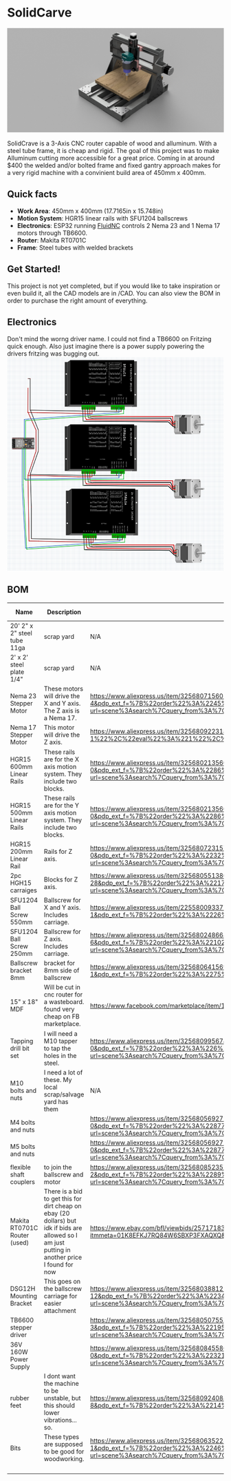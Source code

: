 # SolidCarve

![](https://github.com/eshaanmodi541/SolidCarve/blob/996ff6820cfa5047ebaaeb4d239864aec47d669c/CAD/CNC%20V1%20v3.png)

SolidCrave is a 3-Axis CNC router capable of wood and alluminum. With a steel tube frame, it is cheap and rigid. The goal of this project was to make Alluminum cutting more accessible for a great price. Coming in at around $400 the welded and/or bolted frame and fixed gantry approach makes for a very rigid machine with a convinient build area of 450mm x 400mm.

## Quick facts

* **Work Area**: 450mm x 400mm (17.7165in x 15.748in)
* **Motion System**: HGR15 linear rails with SFU1204 ballscrews
* **Electronics**: ESP32 running [FluidNC](https://github.com/bdring/FluidNC) controls 2 Nema 23 and 1 Nema 17 motors through TB6600.
* **Router**: Makita RT0701C
* **Frame**: Steel tubes with welded brackets

## Get Started!

This project is not yet completed, but if you would like to take inspiration or even build it, all the CAD models are in /CAD. You can also view the BOM in order to purchase the right amount of everything. 

## Electronics

Don't mind the worng driver name. I could not find a TB6600 on Fritzing quick enough. Also just imagine there is a power supply powering the drivers fritzing was bugging out.
![](https://github.com/eshaanmodi541/SolidCarve/blob/e06099185f56995d339af6f93a862d15030a6b68/IMAGES/CNC%20Breadboard.png)

## BOM

|Name                        |Description                                                                                                                                     |Link                                                                                                                                                                                                                                                                                                                                                                                                                                                                                                                                                                                                                                                                                                                                                     |Unit Price|Amount|Total |
|----------------------------|------------------------------------------------------------------------------------------------------------------------------------------------|---------------------------------------------------------------------------------------------------------------------------------------------------------------------------------------------------------------------------------------------------------------------------------------------------------------------------------------------------------------------------------------------------------------------------------------------------------------------------------------------------------------------------------------------------------------------------------------------------------------------------------------------------------------------------------------------------------------------------------------------------------|----------|------|------|
|20' 2" x 2" steel tube 11ga |scrap yard                                                                                                                                      |N/A                                                                                                                                                                                                                                                                                                                                                                                                                                                                                                                                                                                                                                                                                                                                                      |30        |1     |30    |
|2' x 2' steel plate 1/4"    |scrap yard                                                                                                                                      |N/A                                                                                                                                                                                                                                                                                                                                                                                                                                                                                                                                                                                                                                                                                                                                                      |15        |1     |15    |
|Nema 23 Stepper Motor       |These motors will drive the X and Y axis. The Z axis is a Nema 17.                                                                              |https://www.aliexpress.us/item/3256807156054385.html?spm=a2g0o.productlist.main.5.230f49JK49JKb5&algo_pvid=e405b600-67c0-404b-92b8-c12b775f8413&algo_exp_id=e405b600-67c0-404b-92b8-c12b775f8413-4&pdp_ext_f=%7B%22order%22%3A%2245%22%2C%22eval%22%3A%221%22%2C%22fromPage%22%3A%22search%22%7D&pdp_npi=6%40dis%21USD%2131.13%2123.33%21%21%2131.13%2123.33%21%402101fd6c17614235621012046e2751%2112000040341024266%21sea%21US%212885384607%21X%211%210%21n_tag%3A-29919%3Bd%3A7a2cc801%3Bm03_new_user%3A-29895%3BpisId%3A5000000190826415&curPageLogUid=1ZugifL4wLtP&utparam-url=scene%3Asearch%7Cquery_from%3A%7Cx_object_id%3A1005007342369137%7C_p_origin_prod%3A                                                                                   |23.33     |1     |23.33 |
|Nema 17 Stepper Motor       |This motor will drive the Z axis.                                                                                                               |https://www.aliexpress.us/item/3256809223184730.html?spm=a2g0o.productlist.main.16.73afKJUqKJUqEr&algo_pvid=9df6aeff-7932-46aa-b3da-1262762ab8a4&algo_exp_id=9df6aeff-7932-46aa-b3da-1262762ab8a4-15&pdp_ext_f=%7B%22order%22%3A%22-1%22%2C%22eval%22%3A%221%22%2C%22fromPage%22%3A%22search%22%7D&pdp_npi=6%40dis%21USD%2113.90%2113.20%21%21%2113.90%2113.20%21%402101d25f17614240842937816e5fed%2112000049010762722%21sea%21US%212885384607%21X%211%210%21n_tag%3A-29919%3Bd%3A7a2cc801%3Bm03_new_user%3A-29895&curPageLogUid=ZoDJaLagXyey&utparam-url=scene%3Asearch%7Cquery_from%3A%7Cx_object_id%3A1005009409499482%7C_p_origin_prod%3A                                                                                                            |13.2      |1     |13.2  |
|HGR15 600mm Linear Rails    |These rails are for the X axis motion system. They include two blocks.                                                                          |https://www.aliexpress.us/item/3256802135605944.html?spm=a2g0o.productlist.main.1.32642883iEcr8P&algo_pvid=551ac20b-b4fd-4346-8559-6b379feccfa0&algo_exp_id=551ac20b-b4fd-4346-8559-6b379feccfa0-0&pdp_ext_f=%7B%22order%22%3A%2286%22%2C%22eval%22%3A%221%22%2C%22fromPage%22%3A%22search%22%7D&pdp_npi=6%40dis%21USD%2169.99%2148.99%21%21%2169.99%2148.99%21%402101f4dc17614241852111655efd9f%2112000020076253720%21sea%21US%212885384607%21X%211%210%21n_tag%3A-29919%3Bd%3A7a2cc801%3Bm03_new_user%3A-29895&curPageLogUid=UzAIjEZK8Vem&utparam-url=scene%3Asearch%7Cquery_from%3A%7Cx_object_id%3A1005002321920696%7C_p_origin_prod%3A                                                                                                              |45.99     |1     |45.99 |
|HGR15 500mm Linear Rails    |These rails are for the Y axis motion system. They include two blocks.                                                                          |https://www.aliexpress.us/item/3256802135605944.html?spm=a2g0o.productlist.main.1.32642883iEcr8P&algo_pvid=551ac20b-b4fd-4346-8559-6b379feccfa0&algo_exp_id=551ac20b-b4fd-4346-8559-6b379feccfa0-0&pdp_ext_f=%7B%22order%22%3A%2286%22%2C%22eval%22%3A%221%22%2C%22fromPage%22%3A%22search%22%7D&pdp_npi=6%40dis%21USD%2169.99%2148.99%21%21%2169.99%2148.99%21%402101f4dc17614241852111655efd9f%2112000020076253720%21sea%21US%212885384607%21X%211%210%21n_tag%3A-29919%3Bd%3A7a2cc801%3Bm03_new_user%3A-29895&curPageLogUid=UzAIjEZK8Vem&utparam-url=scene%3Asearch%7Cquery_from%3A%7Cx_object_id%3A1005002321920696%7C_p_origin_prod%3A                                                                                                              |40        |1     |40    |
|HGR15 200mm Linear Rail     |Rails for Z axis.                                                                                                                               |https://www.aliexpress.us/item/3256807231570551.html?spm=a2g0o.productlist.main.1.3af1Ss8VSs8VZE&algo_pvid=c16633f9-0df3-4ee1-9045-fc043b156705&algo_exp_id=c16633f9-0df3-4ee1-9045-fc043b156705-0&pdp_ext_f=%7B%22order%22%3A%2232%22%2C%22eval%22%3A%221%22%2C%22fromPage%22%3A%22search%22%7D&pdp_npi=6%40dis%21USD%2113.29%215.49%21%21%2194.18%2138.90%21%402101c69b17614244798601278edbc1%2112000043245086672%21sea%21US%212885384607%21X%211%210%21n_tag%3A-29919%3Bd%3A7a2cc801%3Bm03_new_user%3A-29895%3BpisId%3A5000000190826415&curPageLogUid=YzeT7mCZ7kKl&utparam-url=scene%3Asearch%7Cquery_from%3A%7Cx_object_id%3A1005007417885303%7C_p_origin_prod%3A                                                                                    |5.49      |2     |10.98 |
|2pc HGH15 carraiges         |Blocks for Z axis.                                                                                                                              |https://www.aliexpress.us/item/3256805513804940.html?spm=a2g0o.productlist.main.31.5505jYw9jYw9de&algo_pvid=321bfa67-2f38-4018-91e9-e09a3223522b&algo_exp_id=321bfa67-2f38-4018-91e9-e09a3223522b-28&pdp_ext_f=%7B%22order%22%3A%2217%22%2C%22eval%22%3A%221%22%2C%22fromPage%22%3A%22search%22%7D&pdp_npi=6%40dis%21USD%219.89%215.93%21%21%2170.07%2142.04%21%402101ee6617614242870251394ea7c4%2112000034051157071%21sea%21US%212885384607%21X%211%210%21n_tag%3A-29919%3Bd%3A7a2cc801%3Bm03_new_user%3A-29895&curPageLogUid=KtT9E9kYgdcX&utparam-url=scene%3Asearch%7Cquery_from%3A%7Cx_object_id%3A1005005700119692%7C_p_origin_prod%3A                                                                                                              |5.93      |2     |11.86 |
|SFU1204 Ball Screw 550mm    |Ballscrew for X and Y axis. Includes carriage.                                                                                                  |https://www.aliexpress.us/item/2255800933770085.html?spm=a2g0o.productlist.main.2.2f55PKXbPKXbpc&algo_pvid=072fceac-d678-42d2-ad1a-494a9637eb7e&algo_exp_id=072fceac-d678-42d2-ad1a-494a9637eb7e-1&pdp_ext_f=%7B%22order%22%3A%2226%22%2C%22eval%22%3A%221%22%2C%22fromPage%22%3A%22search%22%7D&pdp_npi=6%40dis%21USD%2121.32%2115.99%21%21%2121.32%2115.99%21%40210328df17614245772582081e8d8d%2112000029163499694%21sea%21US%212885384607%21X%211%210%21n_tag%3A-29919%3Bd%3A7a2cc801%3Bm03_new_user%3A-29895&curPageLogUid=8jCOxQiP5AiG&utparam-url=scene%3Asearch%7Cquery_from%3A%7Cx_object_id%3A4001120084837%7C_p_origin_prod%3A                                                                                                                 |23.99     |2     |47.98 |
|SFU1204 Ball Screw 250mm    |Ballscrew for Z axis. Includes carriage.                                                                                                        |https://www.aliexpress.us/item/3256802486685399.html?spm=a2g0o.productlist.main.7.16cbfoaafoaaGZ&algo_pvid=c26ceaa0-5aee-4160-8e56-a98ccb4fc3b7&algo_exp_id=c26ceaa0-5aee-4160-8e56-a98ccb4fc3b7-6&pdp_ext_f=%7B%22order%22%3A%22102%22%2C%22eval%22%3A%221%22%2C%22fromPage%22%3A%22search%22%7D&pdp_npi=6%40dis%21USD%2112.71%218.26%21%21%2112.71%218.26%21%402101d83f17614246579328250ee642%2112000036673891875%21sea%21US%212885384607%21X%211%210%21n_tag%3A-29919%3Bd%3A7a2cc801%3Bm03_new_user%3A-29895&curPageLogUid=OST16f6T6tOh&utparam-url=scene%3Asearch%7Cquery_from%3A%7Cx_object_id%3A1005002673000151%7C_p_origin_prod%3A                                                                                                               |26.23     |1     |26.23 |
|Ballscrew bracket 8mm       |bracket for 8mm side of ballscrew                                                                                                               |https://www.aliexpress.us/item/3256806415698565.html?spm=a2g0o.productlist.main.2.7b53zUpezUpeXx&algo_pvid=06086790-254f-45b3-95ed-4b75f780570a&algo_exp_id=06086790-254f-45b3-95ed-4b75f780570a-1&pdp_ext_f=%7B%22order%22%3A%2275%22%2C%22eval%22%3A%221%22%2C%22fromPage%22%3A%22search%22%7D&pdp_npi=6%40dis%21USD%211.65%211.65%21%21%211.65%211.65%21%402101fd6c17614357423772453e26f4%2112000037788138131%21sea%21US%212885384607%21X%211%210%21n_tag%3A-29919%3Bd%3A7a2cc801%3Bm03_new_user%3A-29895&curPageLogUid=SNuCUD4H25bp&utparam-url=scene%3Asearch%7Cquery_from%3A%7Cx_object_id%3A1005006602013317%7C_p_origin_prod%3A                                                                                                                  |1.65      |3     |4.95  |
|15" x 18" MDF               |Will be cut in cnc router for a wasteboard. found very cheap on FB marketplace.                                                                 |https://www.facebook.com/marketplace/item/1571688714004802/?ref=search&referral_code=null&referral_story_type=post&tracking=browse_serp%3Aeb692f34-21ce-46a9-ada0-ddae626dfe8c                                                                                                                                                                                                                                                                                                                                                                                                                                                                                                                                                                           |1.5       |4.5   |6.75  |
|Tapping drill bit set       |I will need a M10 tapper to tap the holes in the steel.                                                                                         |https://www.aliexpress.us/item/3256809956746749.html?spm=a2g0o.productlist.main.1.4a90s8rIs8rIe6&algo_pvid=4dc19a08-78d6-47df-b4b7-0628c9353d3b&algo_exp_id=4dc19a08-78d6-47df-b4b7-0628c9353d3b-0&pdp_ext_f=%7B%22order%22%3A%226%22%2C%22eval%22%3A%221%22%2C%22fromPage%22%3A%22search%22%7D&pdp_npi=6%40dis%21USD%218.10%211.99%21%21%218.10%211.99%21%40210319b017614346518524918ea2b4%2112000051300260017%21sea%21US%212885384607%21X%211%210%21n_tag%3A-29919%3Bd%3A7a2cc801%3Bm03_new_user%3A-29895%3BpisId%3A5000000190826415&curPageLogUid=01nvyxRh9QR5&utparam-url=scene%3Asearch%7Cquery_from%3A%7Cx_object_id%3A1005010143061501%7C_p_origin_prod%3A                                                                                        |1.99      |1     |1.99  |
|M10 bolts and nuts          |I need a lot of these. My local scrap/salvage yard has them                                                                                     |N/A                                                                                                                                                                                                                                                                                                                                                                                                                                                                                                                                                                                                                                                                                                                                                      |5         |1     |5     |
|M4 bolts and nuts           |                                                                                                                                                |https://www.aliexpress.us/item/3256805692722422.html?spm=a2g0o.productlist.main.1.7e44SJXhSJXhom&algo_pvid=31f6e690-a240-4178-a614-45ce41931518&algo_exp_id=31f6e690-a240-4178-a614-45ce41931518-0&pdp_ext_f=%7B%22order%22%3A%228777%22%2C%22eval%22%3A%221%22%2C%22fromPage%22%3A%22search%22%7D&pdp_npi=6%40dis%21USD%212.17%211.92%21%21%212.17%211.92%21%402101e4c717615125693875141e2306%2112000034679037311%21sea%21US%212885384607%21X%211%210%21n_tag%3A-29919%3Bd%3A7a2cc801%3Bm03_new_user%3A-29895%3BpisId%3A5000000191253836&curPageLogUid=aVIkGEEZwtQU&utparam-url=scene%3Asearch%7Cquery_from%3A%7Cx_object_id%3A1005005879037174%7C_p_origin_prod%3A                                                                                     |1.99      |1     |1.99  |
|M5 bolts and nuts           |                                                                                                                                                |https://www.aliexpress.us/item/3256805692722422.html?spm=a2g0o.productlist.main.1.7e44SJXhSJXhom&algo_pvid=31f6e690-a240-4178-a614-45ce41931518&algo_exp_id=31f6e690-a240-4178-a614-45ce41931518-0&pdp_ext_f=%7B%22order%22%3A%228777%22%2C%22eval%22%3A%221%22%2C%22fromPage%22%3A%22search%22%7D&pdp_npi=6%40dis%21USD%212.17%211.92%21%21%212.17%211.92%21%402101e4c717615125693875141e2306%2112000034679037311%21sea%21US%212885384607%21X%211%210%21n_tag%3A-29919%3Bd%3A7a2cc801%3Bm03_new_user%3A-29895%3BpisId%3A5000000191253836&curPageLogUid=aVIkGEEZwtQU&utparam-url=scene%3Asearch%7Cquery_from%3A%7Cx_object_id%3A1005005879037174%7C_p_origin_prod%3A                                                                                     |1.74      |1     |1.74  |
|flexible shaft couplers     |to join the ballscrew and motor                                                                                                                 |https://www.aliexpress.us/item/3256808523574783.html?spm=a2g0o.productlist.main.3.34364AQH4AQHHR&algo_pvid=9a95b6a9-26af-4f88-8791-d68ad274ef1a&algo_exp_id=9a95b6a9-26af-4f88-8791-d68ad274ef1a-2&pdp_ext_f=%7B%22order%22%3A%2289%22%2C%22eval%22%3A%221%22%2C%22fromPage%22%3A%22search%22%7D&pdp_npi=6%40dis%21USD%2114.79%211.99%21%21%21104.82%2114.08%21%40210318a717614232486246837eef23%2112000046342938568%21sea%21US%212885384607%21X%211%210%21n_tag%3A-29919%3Bd%3A7a2cc801%3Bm03_new_user%3A-29895%3BpisId%3A5000000190826415&curPageLogUid=PxdiShzWzJE4&utparam-url=scene%3Asearch%7Cquery_from%3A%7Cx_object_id%3A1005008709889535%7C_p_origin_prod%3A                                                                                   |1.99      |1     |1.99  |
|Makita RT0701C Router (used)|There is a bid to get this for dirt cheap on ebay (20 dollars) but idk if bids are allowed so I am just putting in another price I found for now|https://www.ebay.com/bfl/viewbids/257171832182?item=257171832182&rt=nc&_trksid=p2349526.m145235.l2565,  https://www.ebay.com/itm/205675673835?itmmeta=01K8EFKJ7RQ84W6SBXP3FXAQXQ&hash=item2fe339b8eb:g:YDcAAeSw1w5ooQOu&itmprp=enc%3AAQAKAAAA4NHOg0D50eDiCdi%2FfP0r02vxDUjuFqSdUBpM19ojOi55CdLjhUGLBQO4a7N%2BtjMPwKFgiNGolN9KtKulDLkE6Y%2F%2BYoC8%2FMQvfJhbJU1FL%2FpZvFG7ysADOvYnH3%2FyLB9FW0HxqzFqMD8B%2FneX90RpFM87MsVdbGHv5Tz8wrSJa3hSYdveVDFYL%2FkJ3xWYu%2Fkt3KaeFx3AGshFfz3zhN1i8dlh0jnhVAIUXpyMj5V2qOWIYPNpvC4OHqDZChhF7988Jr3K0EflFGdw6kF26V3B7DwepYJsYdmG7gEtDxNGfO5N%7Ctkp%3ABFBMiqTOz8Nm                                                                                                                                                       |66.95     |1     |66.95 |
|DSG12H Mounting Bracket     |This goes on the ballscrew carriage for easier attachment                                                                                       |https://www.aliexpress.us/item/3256803881213391.html?spm=a2g0o.productlist.main.13.3811ssRpssRp34&algo_pvid=82a6addf-6c14-4924-a02e-c1dafc502978&algo_exp_id=82a6addf-6c14-4924-a02e-c1dafc502978-12&pdp_ext_f=%7B%22order%22%3A%2234%22%2C%22eval%22%3A%221%22%2C%22fromPage%22%3A%22search%22%7D&pdp_npi=6%40dis%21USD%216.49%210.99%21%21%216.49%210.99%21%4021030a6217614228524134911ebb37%2112000038255780244%21sea%21US%210%21ABX%211%210%21n_tag%3A-29910%3Bd%3A7a2cc801%3Bm03_new_user%3A-29895%3BpisId%3A5000000187461913&curPageLogUid=Qyuw3uaGjOx4&utparam-url=scene%3Asearch%7Cquery_from%3A%7Cx_object_id%3A1005004067528143%7C_p_origin_prod%3A                                                                                            |1.99      |1     |1.99  |
|TB6600 stepper driver       |                                                                                                                                                |https://www.aliexpress.us/item/3256805075535622.html?spm=a2g0o.productlist.main.4.bbc3TOgeTOgemw&aem_p4p_detail=202510260552193489894240222500003148588&algo_pvid=53faf676-7954-433a-9bd2-d2aef99c20c4&algo_exp_id=53faf676-7954-433a-9bd2-d2aef99c20c4-3&pdp_ext_f=%7B%22order%22%3A%22195%22%2C%22eval%22%3A%221%22%2C%22fromPage%22%3A%22search%22%7D&pdp_npi=6%40dis%21USD%217.65%214.21%21%21%2154.19%2129.80%21%402103128917614831391155086e6740%2112000032400237520%21sea%21US%212885384607%21X%211%210%21n_tag%3A-29919%3Bd%3A7a2cc801%3Bm03_new_user%3A-29895&curPageLogUid=XZGO8BDRe8Ft&utparam-url=scene%3Asearch%7Cquery_from%3A%7Cx_object_id%3A1005005261850374%7C_p_origin_prod%3A&search_p4p_id=202510260552193489894240222500003148588_1|4.21      |3     |12.63 |
|36V 160W Power Supply       |                                                                                                                                                |https://www.aliexpress.us/item/3256808455868424.html?spm=a2g0o.productlist.main.1.5d0fvqZ0vqZ0H7&algo_pvid=b74bfc16-ee21-47be-8381-61fae8999752&algo_exp_id=b74bfc16-ee21-47be-8381-61fae8999752-0&pdp_ext_f=%7B%22order%22%3A%22321%22%2C%22eval%22%3A%221%22%2C%22fromPage%22%3A%22search%22%7D&pdp_npi=6%40dis%21USD%2150.09%2116.75%21%21%21354.98%21118.66%21%402103180a17614835813072830e47a6%2112000046065773817%21sea%21US%212885384607%21X%211%210%21n_tag%3A-29919%3Bd%3A7a2cc801%3Bm03_new_user%3A-29895%3BpisId%3A5000000190826415&curPageLogUid=Cr5Sauv3igVC&utparam-url=scene%3Asearch%7Cquery_from%3A%7Cx_object_id%3A1005008642183176%7C_p_origin_prod%3A                                                                                |21.81     |1     |21.81 |
|rubber feet                 |I dont want the machine to be unstable, but this should lower vibrations... so.                                                                 |https://www.aliexpress.us/item/3256809240881639.html?spm=a2g0o.productlist.main.9.25e4GwYdGwYdMo&algo_pvid=78316061-2274-4f90-bc25-6f1ae998114f&algo_exp_id=78316061-2274-4f90-bc25-6f1ae998114f-8&pdp_ext_f=%7B%22order%22%3A%2214%22%2C%22eval%22%3A%221%22%2C%22fromPage%22%3A%22search%22%7D&pdp_npi=6%40dis%21USD%215.12%213.58%21%21%2136.19%2125.33%21%40210325a917615997779144272e6441%2112000049062009998%21sea%21US%212885384607%21X%211%210%21n_tag%3A-29919%3Bd%3A7a2cc801%3Bm03_new_user%3A-29895&curPageLogUid=zVoskvdx5RRE&utparam-url=scene%3Asearch%7Cquery_from%3A%7Cx_object_id%3A1005009427196391%7C_p_origin_prod%3A                                                                                                                |3.58      |1     |3.58  |
|Bits                        |These types are supposed to be good for woodworking.                                                                                            |https://www.aliexpress.us/item/3256806352232912.html?spm=a2g0o.productlist.main.2.6cd9XWRmXWRmAb&algo_pvid=800d4c14-3e8a-4f62-a8ed-0eda290c5e73&algo_exp_id=800d4c14-3e8a-4f62-a8ed-0eda290c5e73-1&pdp_ext_f=%7B%22order%22%3A%2246%22%2C%22eval%22%3A%221%22%2C%22fromPage%22%3A%22search%22%7D&pdp_npi=6%40dis%21USD%2123.19%213.79%21%21%21163.91%2126.84%21%402101e07217616785777566259e355f%2112000037578978515%21sea%21US%212885384607%21X%211%210%21n_tag%3A-29919%3Bd%3A7a2cc801%3Bm03_new_user%3A-29895%3BpisId%3A5000000190826415&curPageLogUid=LYyQ2FmpAjRj&utparam-url=scene%3Asearch%7Cquery_from%3A%7Cx_object_id%3A1005006538547664%7C_p_origin_prod%3A                                                                                   |3.79      |1     |3.79  |
|                            |                                                                                                                                                |                                                                                                                                                                                                                                                                                                                                                                                                                                                                                                                                                                                                                                                                                                                                                         |          |      |399.73|
